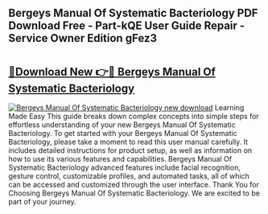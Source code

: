 ## Bergeys Manual Of Systematic Bacteriology PDF Download Free - Part-kQE User Guide Repair - Service Owner Edition gFez3

# <h2><a href="http://bc14552.oget.top/?id=Bergeys+Manual+Of+Systematic+Bacteriology">🔗Download New 👉🔴 Bergeys Manual Of Systematic Bacteriology</a></h2>

[![Bergeys Manual Of Systematic Bacteriology new download](https://i.imgur.com/5g1atiW.png)](http://bc14552.oget.top/?id=Bergeys+Manual+Of+Systematic+Bacteriology)
Learning Made Easy This guide breaks down complex concepts into simple steps for effortless understanding of your new Bergeys Manual Of Systematic Bacteriology. To get started with your Bergeys Manual Of Systematic Bacteriology, please take a moment to read this user manual carefully. It includes detailed instructions for product setup, as well as information on how to use its various features and capabilities. Bergeys Manual Of Systematic Bacteriology advanced features include facial recognition, gesture control, customizable profiles, and automated tasks, all of which can be accessed and customized through the user interface. Thank You for Choosing Bergeys Manual Of Systematic Bacteriology. We are excited to be part of your journey.
